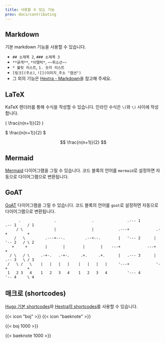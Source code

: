 ```yaml
---
title: 사용할 수 있는 기능
prev: docs/contributing
---
```


## Markdown

기본 markdown 기능을 사용할 수 있습니다.

* `## 소제목 2`, `### 소제목 3`
* `**굵게**`, `*이탤릭*`, `~~취소선~~`
* `* 불릿 리스트`, `1. 숫자 리스트`
* `[링크](주소)`, `![](이미지_주소 "캡션")`
* 그 외의 기능은 [Hextra - Markdown](https://imfing.github.io/hextra/docs/guide/markdown/)을 참고해 주세요.

## LaTeX

KaTeX 렌더러를 통해 수식을 작성할 수 있습니다. 인라인 수식은 `\(`와 `\)` 사이에 작성합니다.

\( \frac{n(n+1)}{2} \)

$ \frac{n(n+1)}{2} $

$$ \frac{n(n+1)}{2} $$

## Mermaid

[Mermaid](https://github.com/mermaid-js/mermaid#readme) 다이어그램을 그릴 수 있습니다. 코드 블록의 언어를 `mermaid`로 설정하면 자동으로 다이어그램으로 변환됩니다.

## GoAT

[GoAT](https://github.com/bep/goat) 다이어그램을 그릴 수 있습니다. 코드 블록의 언어를 `goat`로 설정하면 자동으로 다이어그램으로 변환됩니다.

```goat
      .               .                .               .--- 1          .-- 1     / 1
     / \              |                |           .---+            .-+         +
    /   \         .---+---.         .--+--.        |   '--- 2      |   '-- 2   / \ 2
   +     +        |       |        |       |    ---+            ---+          +
  / \   / \     .-+-.   .-+-.     .+.     .+.      |   .--- 3      |   .-- 3   \ / 3
 /   \ /   \    |   |   |   |    |   |   |   |     '---+            '-+         +
 1   2 3   4    1   2   3   4    1   2   3   4         '--- 4          '-- 4     \ 4

```

## 매크로 (shortcodes)

[Hugo 기본 shortcodes](https://gohugo.io/content-management/shortcodes/)와
[Hextra의 shortcodes](https://imfing.github.io/hextra/docs/guide/shortcodes/)를 사용할 수 있습니다.

{{< icon "boj" >}} {{< icon "baeknote" >}}

{{< boj 1000 >}}

{{< baeknote 1000 >}}
